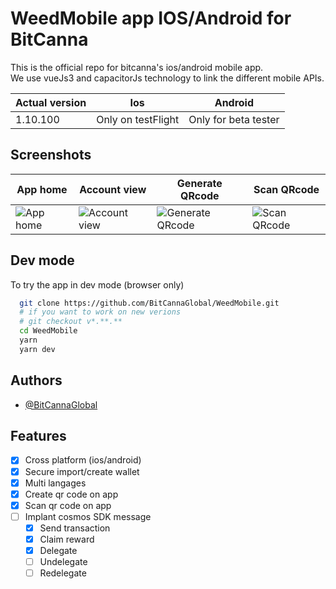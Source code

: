 
# WeedMobile app IOS/Android for BitCanna

This is the official repo for bitcanna's ios/android mobile app.  
We use vueJs3 and capacitorJs technology to link the different mobile APIs.

| Actual version  | Ios | Android |
| ------------- | ------------- | ------------- |
| 1.10.100 | Only on testFlight  | Only for beta tester  |


## Screenshots



| App home  | Account view | Generate QRcode | Scan QRcode |
| ------------- | ------------- | ------------- | ------------- |
| ![App home](https://i.imgur.com/fBXVzlW.png) | ![Account view](https://i.imgur.com/y9a3gHW.png)  | ![Generate QRcode](https://i.imgur.com/MhFOnB4.png)  | ![Scan QRcode](https://i.imgur.com/uLjM1cw.png) 


## Dev mode

To try the app in dev mode (browser only)

```bash
  git clone https://github.com/BitCannaGlobal/WeedMobile.git
  # if you want to work on new verions
  # git checkout v*.**.**
  cd WeedMobile
  yarn
  yarn dev
```
    
## Authors

- [@BitCannaGlobal](https://github.com/BitCannaGlobal)

## Features

- [x]  Cross platform (ios/android)
- [x]  Secure import/create wallet
- [x]  Multi langages
- [x]  Create qr code on app
- [x]  Scan qr code on app
- [ ]  Implant cosmos SDK message
    - [x]  Send transaction
    - [x]  Claim reward
    - [x]  Delegate
    - [ ]  Undelegate 
    - [ ]  Redelegate 

